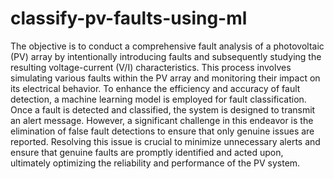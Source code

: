 # classify-pv-faults-using-ml
The objective is to conduct a comprehensive fault analysis of a photovoltaic (PV) array by intentionally introducing faults and subsequently studying the resulting voltage-current (V/I) characteristics. This process involves simulating various faults within the PV array and monitoring their impact on its electrical behavior. To enhance the efficiency and accuracy of fault detection, a machine learning model is employed for fault classification. Once a fault is detected and classified, the system is designed to transmit an alert message. However, a significant challenge in this endeavor is the elimination of false fault detections to ensure that only genuine issues are reported. Resolving this issue is crucial to minimize unnecessary alerts and ensure that genuine faults are promptly identified and acted upon, ultimately optimizing the reliability and performance of the PV system.

